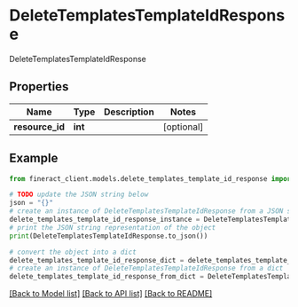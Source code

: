 # DeleteTemplatesTemplateIdResponse

DeleteTemplatesTemplateIdResponse

## Properties

Name | Type | Description | Notes
------------ | ------------- | ------------- | -------------
**resource_id** | **int** |  | [optional] 

## Example

```python
from fineract_client.models.delete_templates_template_id_response import DeleteTemplatesTemplateIdResponse

# TODO update the JSON string below
json = "{}"
# create an instance of DeleteTemplatesTemplateIdResponse from a JSON string
delete_templates_template_id_response_instance = DeleteTemplatesTemplateIdResponse.from_json(json)
# print the JSON string representation of the object
print(DeleteTemplatesTemplateIdResponse.to_json())

# convert the object into a dict
delete_templates_template_id_response_dict = delete_templates_template_id_response_instance.to_dict()
# create an instance of DeleteTemplatesTemplateIdResponse from a dict
delete_templates_template_id_response_from_dict = DeleteTemplatesTemplateIdResponse.from_dict(delete_templates_template_id_response_dict)
```
[[Back to Model list]](../README.md#documentation-for-models) [[Back to API list]](../README.md#documentation-for-api-endpoints) [[Back to README]](../README.md)


